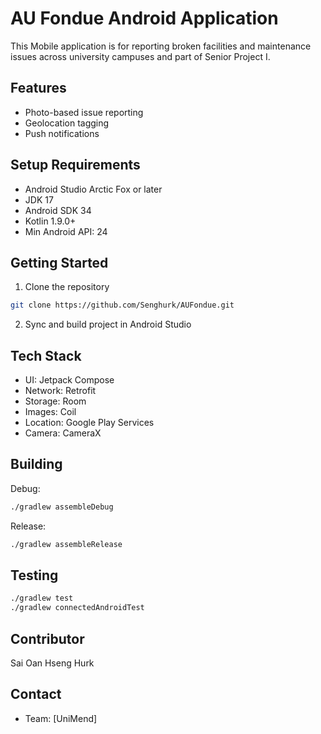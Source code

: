 # AU Fondue Android Application

This Mobile application is for reporting broken facilities and maintenance issues across university campuses and part of Senior Project I.

## Features

- Photo-based issue reporting
- Geolocation tagging
- Push notifications

## Setup Requirements

- Android Studio Arctic Fox or later
- JDK 17
- Android SDK 34
- Kotlin 1.9.0+
- Min Android API: 24

## Getting Started

1. Clone the repository
```bash
git clone https://github.com/Senghurk/AUFondue.git
```

2. Sync and build project in Android Studio

## Tech Stack

- UI: Jetpack Compose
- Network: Retrofit
- Storage: Room
- Images: Coil
- Location: Google Play Services
- Camera: CameraX

## Building

Debug:
```bash
./gradlew assembleDebug
```

Release:
```bash
./gradlew assembleRelease
```

## Testing
```bash
./gradlew test
./gradlew connectedAndroidTest
```

## Contributor

Sai Oan Hseng Hurk

## Contact
- Team: [UniMend]
